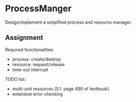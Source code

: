 # ProcessManger
Design/implement a simplified process and resource manager.

## Assignment

Required functionalities:
* process: create/destroy
* resource: request/release
* time-out interrupt

TODO list:
* multi-unit resources (5.1. page 490 of textbook)
* extensive error checking
